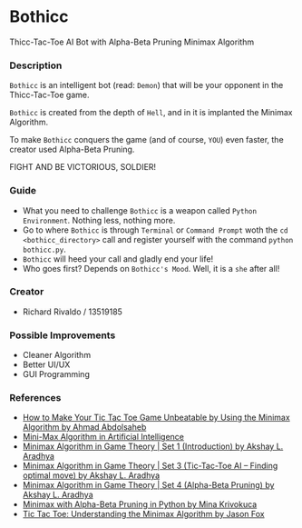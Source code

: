 # Bothicc

Thicc-Tac-Toe AI Bot with Alpha-Beta Pruning Minimax Algorithm

### Description

`Bothicc` is an intelligent bot (read: `Demon`) that will be your opponent in the Thicc-Tac-Toe game.

`Bothicc` is created from the depth of `Hell`, and in it is implanted the Minimax Algorithm.

To make `Bothicc` conquers the game (and of course, `YOU`) even faster, the creator used Alpha-Beta Pruning.

FIGHT AND BE VICTORIOUS, SOLDIER!

### Guide

-   What you need to challenge `Bothicc` is a weapon called `Python Environment`. Nothing less, nothing more.
-   Go to where `Bothicc` is through `Terminal` or `Command Prompt` woth the `cd <bothicc_directory>` call and register yourself with the command `python bothicc.py`.
-   `Bothicc` will heed your call and gladly end your life!
-   Who goes first? Depends on `Bothicc's Mood`. Well, it is a `she` after all!

### Creator

-   Richard Rivaldo / 13519185

### Possible Improvements

-   Cleaner Algorithm
-   Better UI/UX
-   GUI Programming

### References

-   [How to Make Your Tic Tac Toe Game Unbeatable by Using the Minimax Algorithm by Ahmad Abdolsaheb](https://www.freecodecamp.org/news/how-to-make-your-tic-tac-toe-game-unbeatable-by-using-the-minimax-algorithm-9d690bad4b37/)
-   [Mini-Max Algorithm in Artificial Intelligence](https://www.javatpoint.com/mini-max-algorithm-in-ai)
-   [Minimax Algorithm in Game Theory | Set 1 (Introduction) by Akshay L. Aradhya](https://www.geeksforgeeks.org/minimax-algorithm-in-game-theory-set-1-introduction/)
-   [Minimax Algorithm in Game Theory | Set 3 (Tic-Tac-Toe AI – Finding optimal move) by Akshay L. Aradhya](https://www.geeksforgeeks.org/minimax-algorithm-in-game-theory-set-3-tic-tac-toe-ai-finding-optimal-move/)
-   [Minimax Algorithm in Game Theory | Set 4 (Alpha-Beta Pruning) by Akshay L. Aradhya](https://www.geeksforgeeks.org/minimax-algorithm-in-game-theory-set-4-alpha-beta-pruning/)
-   [Minimax with Alpha-Beta Pruning in Python by Mina Krivokuca](https://stackabuse.com/minimax-and-alpha-beta-pruning-in-python)
-   [Tic Tac Toe: Understanding the Minimax Algorithm by Jason Fox](https://www.neverstopbuilding.com/blog/minimax)
